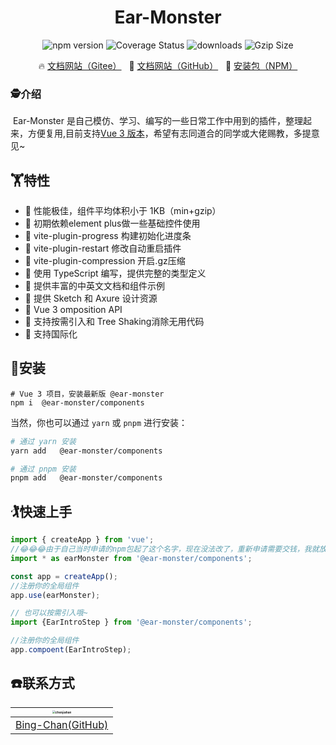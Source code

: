 <h1 align="center">Ear-Monster</h1>
<p align="center">
    <img src="https://img.shields.io/npm/v/vant?style=flat-square" alt="npm version" />
    <img src="https://img.shields.io/codecov/c/github/vant-ui/vant/dev.svg?style=flat-square&color=#4fc08d" alt="Coverage Status" />
    <img src="https://img.shields.io/npm/dm/vant.svg?style=flat-square&color=#4fc08d" alt="downloads" />
    <img src="https://img.badgesize.io/https://unpkg.com/vant/lib/vant.min.js?compression=gzip&style=flat-square&label=gzip%20size&color=#4fc08d" alt="Gzip Size" />
</p>

<p align="center">
  🔥 <a href="https://gitee.com/duochan/request_cb">文档网站（Gitee）</a>
  &nbsp;
  🌈 <a href="https://vant-ui.github.io/vant">文档网站（GitHub）</a>
     &nbsp;
  🌈 <a href="https://www.npmjs.com/package/request_cb?activeTab=readme">安装包（NPM）</a> 
</p>

### 🕵介绍

​		Ear-Monster 是自己模仿、学习、编写的一些日常工作中用到的插件，整理起来，方便复用,目前支持[Vue 3 版本](https://vant-contrib.gitee.io/vant)，希望有志同道合的同学或大佬赐教，多提意见~



## 🏋特性

- 🚀 性能极佳，组件平均体积小于 1KB（min+gzip）
- 🚀 初期依赖element plus做一些基础控件使用
- 🚀 vite-plugin-progress   构建初始化进度条
- 💪 vite-plugin-restart  修改自动重启插件
- 💪 vite-plugin-compression  开启.gz压缩
- 💪 使用 TypeScript 编写，提供完整的类型定义
- 📖 提供丰富的中英文文档和组件示例
- 📖 提供 Sketch 和 Axure 设计资源
- 🍭 Vue 3  omposition API
- 🍭 支持按需引入和 Tree Shaking消除无用代码
- 🍭 支持国际化



## 👷安装

```shell
# Vue 3 项目，安装最新版 @ear-monster 
npm i  @ear-monster/components
```

当然，你也可以通过 `yarn` 或 `pnpm` 进行安装：

```bash
# 通过 yarn 安装
yarn add   @ear-monster/components

# 通过 pnpm 安装
pnpm add   @ear-monster/components
```



## 🏌快速上手

```js
import { createApp } from 'vue';
//😂😂😂由于自己当时申请的npm包起了这个名字，现在没法改了，重新申请需要交钱，我就放弃了，先将就用着
import * as earMonster from '@ear-monster/components';

const app = createApp();
//注册你的全局组件
app.use(earMonster);

// 也可以按需引入哦~
import {EarIntroStep } from '@ear-monster/components';

//注册你的全局组件
app.compoent(EarIntroStep);
```



## ☎️联系方式

| [<img src="https://avatars.githubusercontent.com/u/8662948?v=4" alt="chenjiahan" style="zoom:30%;" />](https://github.com/Bing-Chan) |
| :----------------------------------------------------------: |
|      [Bing-Chan(GitHub)](https://github.com/Bing-Chan)       |

